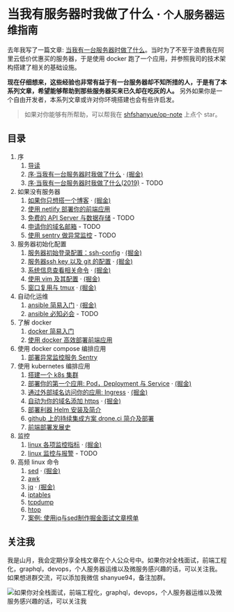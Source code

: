 # 当我有服务器时我做了什么 · <small>个人服务器运维指南</small>

去年我写了一篇文章: [当我有一台服务器时做了什么](https://shanyue.tech/op/when-server)。当时为了不至于浪费我在阿里云低价优惠买的服务器，于是使用 docker 跑了一个应用，并参照我司的技术架构搭建了相关的基础设施。

**现在仔细想来，这些经验也非常有益于有一台服务器却不知所措的人，于是有了本系列文章，希望能够帮助到那些服务器买来已久却在吃灰的人。** 另外如果你是一个自由开发者，本系列文章或许对你环境搭建也会有些许启发。

> 如果对你能够有所帮助，可以帮我在 [shfshanyue/op-note](https://github.com/shfshanyue/op-note) 上点个 star。

## 目录

1. 序
    1. [导读](https://github.com/shfshanyue/op-note/blob/master/introduction.md)
    1. [序·当我有一台服务器时我做了什么](https://github.com/shfshanyue/op-note/blob/master/when-server.md) · [(掘金)](https://juejin.im/post/5c9232a8e51d45729b3b71e1)
    1. [序·当我有一台服务器时我做了什么(2019)]() - TODO
1. 如果没有服务器
    1. [如果你只想搭一个博客](https://github.com/shfshanyue/op-note/blob/master/if-you-want-a-blog.md) · [(掘金)](https://juejin.im/post/5db78500f265da4d0a68cef7)
    1. [使用 netlify 部署你的前端应用](https://shanue.tech/op/deploy-fe-with-netlify)
    1. [免费的 API Server 与数据存储]() - TODO
    1. [申请你的域名邮箱]() - TODO
    1. [使用 sentry 做异常监控]() - TODO
1. 服务器初始化配置
    1. [服务器初始登录配置：ssh-config](https://github.com/shfshanyue/op-note/blob/master/init.md) · [(掘金)](https://juejin.im/post/5da724506fb9a04e2a73d96c)
    1. [服务器ssh key 以及 git 的配置](https://github.com/shfshanyue/op-note/blob/master/ssh-setting.md) · [(掘金)](https://juejin.im/post/5da7be00e51d45781c6fcd2d)
    1. [系统信息查看相关命令](https://github.com/shfshanyue/op-note/blob/master/system-info.md) · [(掘金)](https://juejin.im/post/5dad7681f265da5bb86ad2f5)
    1. [使用 vim 及其配置](https://github.com/shfshanyue/op-note/blob/master/vim-config.md) · [(掘金)](https://juejin.im/post/5dae491b5188251d2c4ea40d)
    1. [窗口复用与 tmux](https://github.com/shfshanyue/op-note/blob/master/tmux-config.md) · [(掘金)](https://juejin.im/post/5dafabd86fb9a04df00ef01f)
1. 自动化运维
    1. [ansible 简易入门](https://github.com/shfshanyue/op-note/blob/master/ansible-guide.md) · [(掘金)](https://juejin.im/post/5dafb50c6fb9a04e1325f2ff)
    1. [ansible 必知必会](https://github.com/shfshanyue/op-note/blob/master/ansible-problem.md) - TODO
1. 了解 docker 
    1. [docker 简易入门](https://github.com/shfshanyue/op-note/blob/master/docker.md)
    1. [使用 docker 高效部署前端应用](https://github.com/shfshanyue/op-note/blob/master/deploy-fe-with-docker.md)
1. 使用 docker compose 编排应用
    1. [部署异常监控服务 Sentry](https://github.com/shfshanyue/op-note/blob/master/deploy-sentry.md)
1. 使用 kubernetes 编排应用
    1. [搭建一个 k8s 集群](https://github.com/shfshanyue/learn-k8s)
    1. [部署你的第一个应用: Pod，Deployment 与 Service](https://github.com/shfshanyue/learn-k8s/blob/master/pod.md) · [(掘金)](https://juejin.im/post/5db8c2b46fb9a020256692dc)
    1. [通过外部域名访问你的应用: Ingress](https://github.com/shfshanyue/learn-k8s/blob/master/ingress.md) · [(掘金)](https://juejin.im/post/5db8da4b6fb9a0204520b310)
    1. [自动为你的域名添加 https](https://github.com/shfshanyue/learn-k8s/blob/master/https.md) · [(掘金)](https://juejin.im/post/5db8d94be51d4529f73e2833)
    1. [部署利器 Helm 安装及简介](https://github.com/shfshanyue/learn-k8s/blob/master/helm.md)
    1. [github 上的持续集成方案 drone.ci 简介及部署](https://github.com/shfshanyue/op-note/blob/master/deploy-drone.md)
    1. [前端部署发展史](https://github.com/shfshanyue/op-note/blob/master/deploy-fe.md)
1. 监控
    1. [linux 各项监控指标](https://github.com/shfshanyue/op-note/blob/master/linux-monitor.md) · [(掘金)](https://juejin.im/post/5dae57fbf265da5b5b6c7881)
    1. [linux 监控与报警]() - TODO
1. 高频 linux 命令
    1. [sed](https://github.com/shfshanyue/op-note/blob/master/linux-sed.md) · [(掘金)](https://juejin.im/post/5db1053df265da4d57770c30)
    1. [awk](https://github.com/shfshanyue/op-note/blob/master/linux-awk.md)
    1. [jq](https://github.com/shfshanyue/op-note/blob/master/jq.md) · [(掘金)](https://juejin.im/post/5db104f7f265da4d2e121510)
    1. [iptables](https://github.com/shfshanyue/op-note/blob/master/iptables.md)
    1. [tcpdump](https://github.com/shfshanyue/op-note/blob/master/linux-tcpdump.md)
    1. [htop](https://github.com/shfshanyue/op-note/blob/master/htop.md)
    1. [案例: 使用jq与sed制作掘金面试文章榜单](https://github.com/shfshanyue/op-note/blob/master/jq-sed-case.md)

## 关注我

我是山月，我会定期分享全栈文章在个人公众号中。如果你对全栈面试，前端工程化，graphql，devops，个人服务器运维以及微服务感兴趣的话，可以关注我。如果想进群交流，可以添加我微信 shanyue94，备注加群。

![如果你对全栈面试，前端工程化，graphql，devops，个人服务器运维以及微服务感兴趣的话，可以关注我](https://shanyue.tech/qrcode.jpg)
